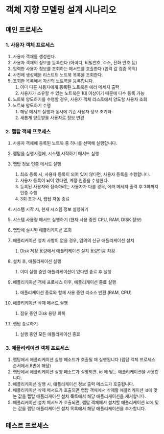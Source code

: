 # 객체 지향 모델링 설계 시나리오

## 메인 프로세스

### 1. 사용자 객체 프로세스

1. 사용자 객체를 생성한다.
2. 사용자 객체의 정보를 등록한다 (아이디, 비밀번호, 주소, 전화 번호 등)
3. 입력한 사용자 정보를 조회하는 메서드를 호출한다 (입력 값 검증 목적)
4. 사전에 생성해둔 리스트의 노트북 목록을 조회한다.
5. 조회한 목록에서 자신의 노트북을 등록합니다.
   1. 이미 다른 사용자에게 등록된 노트북은 에러 메세지 출력
   2. 사용자가 소유할 수 있는 노트북은 1대 이상이기 때문에 다수 등록 가능
6. 노트북 양도하기를 수행할 경우, 사용자 객체 리스트에서 양도할 사용자 조회
7. 노트북 양도하기 수행
   1. 해당 메서드 실행과 동시에 기존 사용자 정보 초기화
   2. 새롭게 양도받을 사용자로 정보 변경

### 2. 랩탑 객체 프로세스

1. 사용자 객체에 등록된 노트북 중 하나를 선택해 실행합니다.

2. 랩탑을 실행시점에, 시스템 시작하기 메서드 실행
3. 랩탑 정보 인증 메서드 실행
   1. 최초 등록 시, 사용자 등록이 되어 있지 않다면, 사용자 등록을 수행합니다.
   2. 사용자 등록이 되어 있다면, 계정 인증을 수행한다.
   3. 등록된 사용자와 접속하려는 사용자가 다를 경우, 에러 메세지 출력 후 3회까지 인증 수행
   4. 3회 초과 시, 랩탑 자동 종료
4. 시스템 시작 시, 현재 시스템 정보 실행하기
5. 시스템 사용량 메서드 실행하기 (현재 사용 중인 CPU, RAM, DISK 정보)
6. 랩탑에 설치된 애플리케이션 조회
7. 애플리케이션 설치 사항이 없을 경우, 임의의 신규 애플리케이션 설치
   1. Disk 저장 용량에서 애플리케이션 설치 용량만큼 차감
8. 설치 후, 애플리케이션 실행
   1. 이미 실행 중인 애플리케이션이 있다면 종료 후 실행
9. 애플리케이션 객체 프로세스 이후, 애플리케이션 종료 실행
   1. 애플리케이션 종료와 함께 사용 중인 리소스 반환 (RAM, CPU)
10. 애플리케이션 삭제 메서드 실행
    1. 점유 중인 Disk 용량 회복
11. 랩탑 종료하기
    1. 실행 중인 모든 애플리케이션 종료

### 3. 애플리케이션 객체 프로세스

1. 랩탑에서 애플리케이션 실행 메소드가 호출될 때 실행됩니다 (랩탑 객체 프로세스 순서에서 8번에 해당)
2. 랩탑에서 애플리케이션 실행 메소드가 실행되면, id 에 맞는 애플리케이션을 사용합니다.
3. 애플리케이션 실행 시, 애플리케이션 정보 출력 메소드가 호출됩니다.
4. 애플리케이션 삭제 메서드가 호출되면 랩탑 객체에서 삭제할 애플리케이션 id에 맞는 값을 랩탑 애플리케이션 설치 목록에서 해당 애플리케이션을 제거합니다. 
5. 애플리케이션 설치 메서드가 호출되면, 랩탑 객체에서 설치할 애플리케이션 id에 맞는 값을 랩탑 애플리케이션 설치 목록에서 해당 애플리케이션을 추가합니다.

## 테스트 프로세스